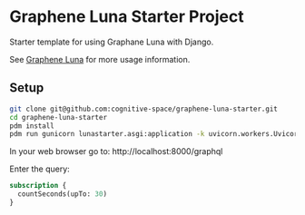 # Graphene Luna Starter Project

Starter template for using Graphane Luna with Django.

See [Graphene Luna](https://github.com/cognitive-space/graphene-luna) for more usage information.

## Setup

```bash
git clone git@github.com:cognitive-space/graphene-luna-starter.git
cd graphene-luna-starter
pdm install
pdm run gunicorn lunastarter.asgi:application -k uvicorn.workers.UvicornWorker
```

In your web browser go to: http://localhost:8000/graphql

Enter the query:

```graphql
subscription {
  countSeconds(upTo: 30)
}
```
